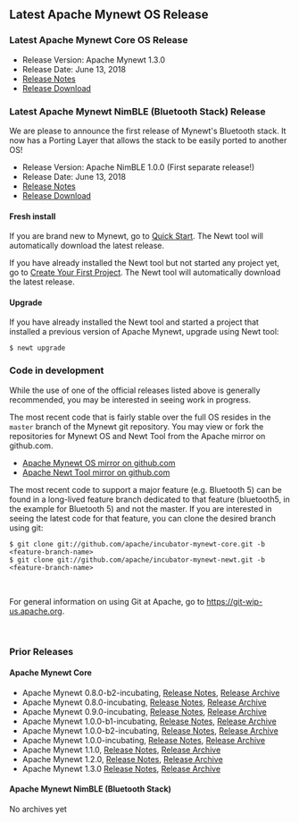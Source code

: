 ## Latest Apache Mynewt OS Release

### Latest Apache Mynewt Core OS Release

* Release Version: Apache Mynewt 1.3.0
* Release Date: June 13, 2018
* [Release Notes](https://cwiki.apache.org/confluence/display/MYNEWT/RN-1.4.0)
* [Release Download](http://www.apache.org/dyn/closer.lua/mynewt/apache-mynewt-1.4.0)

### Latest Apache Mynewt NimBLE (Bluetooth Stack) Release

We are please to announce the first release of Mynewt's Bluetooth stack. It now has a Porting Layer that allows the stack to be easily ported to another OS!
* Release Version: Apache NimBLE 1.0.0 (First separate release!) 
* Release Date: June 13, 2018
* [Release Notes](https://cwiki.apache.org/confluence/display/MYNEWT/RN-1.4.0)
* [Release Download](http://www.apache.org/dyn/closer.lua/mynewt/apache-nimble-1.0.0)

#### Fresh install

If you are brand new to Mynewt, go to [Quick Start](os/get_started/get_started/). The Newt tool will automatically download the latest release.

If you have already installed the Newt tool but not started any project yet, go to [Create Your First Project](/DOCSLINK/os/get_started/project_create/). The Newt tool will automatically download the latest release.

#### Upgrade

If you have already installed the Newt tool and started a project that installed a previous version of Apache Mynewt,  upgrade using Newt tool:

```
$ newt upgrade
```

### Code in development

While the use of one of the official releases listed above is generally recommended, you may be interested in seeing work in progress.

The most recent code that is fairly stable over the full OS resides in the `master` branch of the Mynewt git repository. You may view or fork the repositories for Mynewt OS and Newt Tool from the Apache mirror on github.com.

* [Apache Mynewt OS mirror on github.com](https://github.com/apache/incubator-mynewt-core/tree/master)
* [Apache Newt Tool mirror on github.com](https://github.com/apache/incubator-mynewt-newt/tree/master)

The most recent code to support a major feature (e.g. Bluetooth 5) can be found in a long-lived feature branch dedicated to that feature (bluetooth5, in the example for Bluetooth 5) and not the master. If you are interested in seeing the latest code for that feature,  you can clone the desired branch using git:

```
$ git clone git://github.com/apache/incubator-mynewt-core.git -b <feature-branch-name>
$ git clone git://github.com/apache/incubator-mynewt-newt.git -b <feature-branch-name>
```

<br>

For general information on using Git at Apache, go to https://git-wip-us.apache.org.

<br>

### Prior Releases

#### Apache Mynewt Core

* Apache Mynewt 0.8.0-b2-incubating, [Release Notes](https://cwiki.apache.org/confluence/display/MYNEWT/RN-0.8.0-b2-incubating), [Release Archive](https://archive.apache.org/dist/incubator/mynewt/apache-mynewt-0.8.0-b2-incubating/)
* Apache Mynewt 0.8.0-incubating, [Release Notes](https://cwiki.apache.org/confluence/display/MYNEWT/RN-0.8.0-incubating), [Release Archive](https://archive.apache.org/dist/incubator/mynewt/apache-mynewt-0.8.0-incubating/)
* Apache Mynewt 0.9.0-incubating, [Release Notes](https://cwiki.apache.org/confluence/display/MYNEWT/RN-0.9.0-incubating), [Release Archive](https://archive.apache.org/dist/incubator/mynewt/apache-mynewt-0.9.0-incubating/)
* Apache Mynewt 1.0.0-b1-incubating, [Release Notes](https://cwiki.apache.org/confluence/display/MYNEWT/RN-1.0.0-b1-incubating), [Release Archive](https://archive.apache.org/dist/incubator/mynewt/apache-mynewt-1.0.0-b1-incubating/)
* Apache Mynewt 1.0.0-b2-incubating, [Release Notes](https://cwiki.apache.org/confluence/display/MYNEWT/RN-1.0.0-b2-incubating), [Release Archive](https://archive.apache.org/dist/incubator/mynewt/apache-mynewt-1.0.0-b2-incubating/)
* Apache Mynewt 1.0.0-incubating, [Release Notes](https://cwiki.apache.org/confluence/display/MYNEWT/RN-1.0.0-incubating), [Release Archive](https://archive.apache.org/dist/incubator/mynewt/apache-mynewt-1.0.0-incubating/)
* Apache Mynewt 1.1.0, [Release Notes](https://cwiki.apache.org/confluence/display/MYNEWT/RN-1.1.0), [Release Archive](https://archive.apache.org/dist/mynewt/apache-mynewt-1.1.0/)
* Apache Mynewt 1.2.0, [Release Notes](https://cwiki.apache.org/confluence/display/MYNEWT/RN-1.2.0), [Release Archive](https://archive.apache.org/dist/mynewt/apache-mynewt-1.2.0/)
* Apache Mynewt 1.3.0 [Release Notes](https://cwiki.apache.org/confluence/display/MYNEWT/RN-1.3.0), [Release Archive](http://www.apache.org/dyn/closer.lua/mynewt/apache-mynewt-1.3.0)

#### Apache Mynewt NimBLE (Bluetooth Stack)

No archives yet


<br>
<br>

